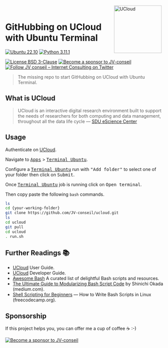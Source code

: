 <!-- markdownlint-disable MD026 MD033 MD041 -->

<a href="https://cloud.sdu.dk/app/applications/overview/" target="_blank" title="UCloud">
<img src="https://docs.cloud.sdu.dk/_static/logo_esc.svg" align="right" alt="UCloud" height="150" style="margin: -12px 10px 0px 0px">
</a>

<!-- omit in toc -->
# GitHubbing on UCloud with Ubuntu Terminal

[![Ubuntu 22.10](https://img.shields.io/badge/Ubuntu-22.10-brightgreen)](https://releases.ubuntu.com/kinetic/)
[![Python 3.11.1](https://img.shields.io/badge/Python-3.11.1-green)](https://www.python.org/downloads/release/python-3111/)
<!--[![PostgreSQL 14.6](https://img.shields.io/badge/PostgreSQL-14.6-green.svg)](https://www.postgresql.org/docs/14.6/)-->
[![License BSD 3-Clause](https://img.shields.io/badge/License-BSD%203--Clause-blue.svg)](LICENSE)
[![Become a sponsor to JV-conseil](https://img.shields.io/static/v1?label=Sponsor&message=%E2%9D%A4&logo=GitHub&color=%23fe8e86)](https://github.com/sponsors/JV-conseil)
[![Follow JV conseil – Internet Consulting on Twitter](https://img.shields.io/twitter/follow/JVconseil.svg?style=social&logo=twitter)](https://twitter.com/JVconseil)

> The missing repo to start GitHubbing on UCloud with Ubuntu Terminal.

## What is UCloud

> UCloud is an interactive digital research environment built to support the needs of researchers for both computing and data management, throughout all the data life cycle — [SDU
eScience Center][UCloud User Guide]

## Usage

Authenticate on [UCloud](https://cloud.sdu.dk/app/login).

Navigate to <kbd>[Apps][UCloud Apps]</kbd> > <kbd>[Terminal Ubuntu][UCloud Terminal Ubuntu]</kbd>.

Configure a <kbd>[Terminal Ubuntu][UCloud Terminal Ubuntu]</kbd> run with <kbd>"Add folder"</kbd> to select one of your folder then click on <kbd>Submit</kbd>.

Once <kbd>[Terminal Ubuntu][UCloud Terminal Ubuntu]</kbd> job is running click on <kbd>Open terminal</kbd>.

Then copy paste the following `bash` commands.

```bash
ls
cd {your-working-folder}
git clone https://github.com/JV-conseil/ucloud.git
ls
cd ucloud
git pull
cd ucloud
. run.sh
```

## Further Readings 📚

- [UCloud][UCloud User Guide] User Guide.
- [UCloud][UCloud Developer Guide] Developer Guide.
- [Awesome Bash][Awesome Bash] A curated list of delightful Bash scripts and resources.
- [The Ultimate Guide to Modularizing Bash Script Code][The Ultimate Guide to Modularizing Bash Script Code] by Shinichi Okada (medium.com).
- [Shell Scripting for Beginners][Shell Scripting for Beginners – How to Write Bash Scripts in Linux] — How to Write Bash Scripts in Linux (freecodecamp.org).

## Sponsorship

If this project helps you, you can offer me a cup of coffee ☕️ :-)

<!-- [![ko-fi](https://ko-fi.com/img/githubbutton_sm.svg)](https://ko-fi.com/R5R018CIU) -->

[![Become a sponsor to JV-conseil](https://img.shields.io/static/v1?label=Sponsor&message=%E2%9D%A4&logo=GitHub&color=%23fe8e86)](https://github.com/sponsors/JV-conseil)

<!-- Links -->

[Awesome Bash]: https://github.com/awesome-lists/awesome-bash
[Shell Scripting for Beginners – How to Write Bash Scripts in Linux]: https://www.freecodecamp.org/news/shell-scripting-crash-course-how-to-write-bash-scripts-in-linux/
[The Ultimate Guide to Modularizing Bash Script Code]: https://medium.com/mkdir-awesome/the-ultimate-guide-to-modularizing-bash-script-code-f4a4d53000c2
[UCloud Apps]: https://cloud.sdu.dk/app/applications/overview/
[UCloud Developer Guide]: https://docs.cloud.sdu.dk/dev/index.html
[UCloud Terminal Ubuntu]: https://cloud.sdu.dk/app/jobs/create?app=terminal-ubuntu&version=0.20.0
[UCloud User Guide]: https://docs.cloud.sdu.dk/index.html
